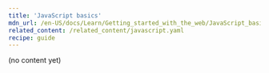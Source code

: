 ```yaml
---
title: 'JavaScript basics'
mdn_url: /en-US/docs/Learn/Getting_started_with_the_web/JavaScript_basics
related_content: /related_content/javascript.yaml
recipe: guide
---
```

(no content yet)
